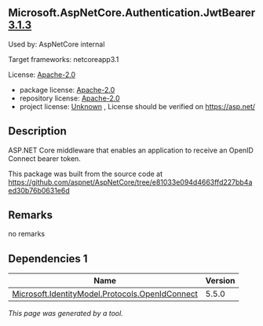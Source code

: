 Microsoft.AspNetCore.Authentication.JwtBearer [3.1.3](https://www.nuget.org/packages/Microsoft.AspNetCore.Authentication.JwtBearer/3.1.3)
--------------------

Used by: AspNetCore internal

Target frameworks: netcoreapp3.1

License: [Apache-2.0](../../../../licenses/apache-2.0) 

- package license: [Apache-2.0](https://licenses.nuget.org/Apache-2.0) 
- repository license: [Apache-2.0](https://github.com/aspnet/AspNetCore) 
- project license: [Unknown](https://asp.net/) , License should be verified on https://asp.net/

Description
-----------
ASP.NET Core middleware that enables an application to receive an OpenID Connect bearer token.

This package was built from the source code at https://github.com/aspnet/AspNetCore/tree/e81033e094d4663ffd227bb4aed30b76b0631e6d

Remarks
-----------
no remarks


Dependencies 1
-----------

|Name|Version|
|----------|:----|
|[Microsoft.IdentityModel.Protocols.OpenIdConnect](../../../../packages/nuget.org/microsoft.identitymodel.protocols.openidconnect/5.5.0)|5.5.0|

*This page was generated by a tool.*